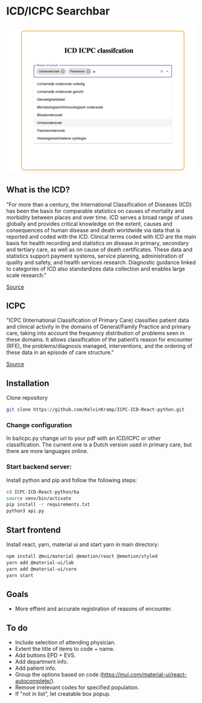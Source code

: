 # ICD/ICPC Searchbar

![Screenshot](Screenshot2.png)

## What is the ICD? 
"For more than a century, the International Classification of Diseases (ICD) has been the basis for comparable statistics on causes of mortality and morbidity between places and over time. ICD serves a broad range of uses globally and provides critical knowledge on the extent, causes and consequences of human disease and death worldwide via data that is reported and coded with the ICD. Clinical terms coded with ICD are the main basis for health recording and statistics on disease in primary, secondary and tertiary care, as well as on cause of death certificates. These data and statistics support payment systems, service planning, administration of quality and safety, and health services research. Diagnostic guidance linked to categories of ICD also standardizes data collection and enables large scale research."

[Source](https://www.who.int/standards/classifications/classification-of-diseases)

## ICPC
"ICPC (International Classification of Primary Care) classifies patient data and clinical activity in the domains of General/Family Practice and primary care, taking into account the frequency distribution of problems seen in these domains. It allows classification of the patient’s reason for encounter (RFE), the problems/diagnosis managed, interventions, and the ordering of these data in an episode of care structure."

[Source](https://www.who.int/standards/classifications/other-classifications/international-classification-of-primary-care)

## Installation
Clone repository
```bash
git clone https://github.com/KelvinKramp/ICPC-ICD-React-python.git
```

### Change configuration
In ba/icpc.py change url to your pdf with an ICD/ICPC or other classification. The current one is a Dutch version used in primary care, but there are more languages online.  

### Start backend server:
Install python and pip and follow the following steps:
```bash
cd ICPC-ICD-React-python/ba
source venv/bin/activate
pip install -r requirements.txt
python3 api.py
```

## Start frontend 
Install react, yarn, material ui and start yarn in main directory:

```bash
npm install @mui/material @emotion/react @emotion/styled
yarn add @material-ui/lab
yarn add @material-ui/core
yarn start
```

## Goals
- More effient and accurate registration of reasons of encounter.  


## To do
- Include selection of attending physician.
- Extent the title of items to code + name. 
- Add buttons EPD + EVS.
- Add department info. 
- Add patient info.
- Group the options based on code (https://mui.com/material-ui/react-autocomplete/).
- Remove irrelevant codes for specified population.
- If "not in list", let creatable box popup.  

